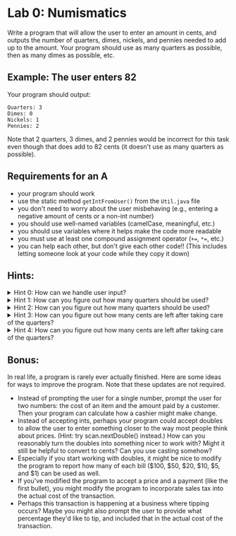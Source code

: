 # Lab 0: Numismatics
Write a program that will allow the user to enter an amount in cents, and outputs the number of quarters, dimes,
nickels, and pennies needed to add up to the amount.
Your program should use as many quarters as possible, then as many dimes as possible, etc.

## Example: The user enters 82

Your program should output:
```
Quarters: 3
Dimes: 0
Nickels: 1
Pennies: 2
```
Note that 2 quarters, 3 dimes, and 2 pennies would be incorrect for this task
even though that does add to 82 cents (it doesn't use as many quarters as possible).


## Requirements for an A
* your program should work
* use the static method `getIntFromUser()` from the `Util.java` file
* you don't need to worry about the user misbehaving (e.g., entering a negative amount of cents or a non-int number)
* you should use well-named variables (camelCase, meaningful, etc.)
* you should use variables where it helps make the code more readable
* you must use at least one compound assignment operator (`+=`, `*=`, etc.)
* you can help each other, but don't give each other code!! (This includes letting someone look at your code while they copy it down)


## Hints:
<details>
  <summary> Hint 0: How can we handle user input?</summary>
   
   There is a static method, `getIntFromUser()` in the `Util.java` file.

   Remember that we use static methods by using dot notation!
  
</details>
<details>
  <summary> Hint 1: How can you figure out how many quarters should be used?</summary>
  
  What's the most number of quarters that can be used for 26 cents? Why? What about 30 cents? What about 52 cents?
  
  Is there an operator that might help us answer this question?
  
</details>

<details>
  <summary> Hint 2: How can you figure out how many quarters should be used?</summary>
  
  Wait a minute! Would int division solve this problem for us?
</details>

<details>
  <summary> Hint 3: How can you figure out how many cents are left after taking care of the quarters?</summary>
  
  Is there an operator that helps us think about what's left over after doing int division?
  
</details>


<details>
  <summary> Hint 4: How can you figure out how many cents are left after taking care of the quarters?</summary>
  What about the modulo operator?
</details>


## Bonus:
In real life, a program is rarely ever actually finished. Here are some ideas for ways to improve the program. Note that these updates are not required.
* Instead of prompting the user for a single number, prompt the user for two numbers: the cost of an item and the amount paid by a customer. Then your program can calculate how a cashier might make change.
* Instead of accepting ints, perhaps your program could accept doubles to allow the user to enter something closer to the way most people think about prices. (Hint: try scan.nextDouble() instead.) How can you reasonably turn the doubles into something nicer to work with? Might it still be helpful to convert to cents? Can you use casting somehow?
* Especially if you start working with doubles, it might be nice to modify the program to report how many of each bill ($100, $50, $20, $10, $5, and $1) can be used as well.
* If you've modified the program to accept a price and a payment (like the first bullet), you might modify the program to incorporate sales tax into the actual cost of the transaction.
* Perhaps this transaction is happening at a business where tipping occurs? Maybe you might also prompt the user to provide what percentage they'd like to tip, and included that in the actual cost of the transaction.
